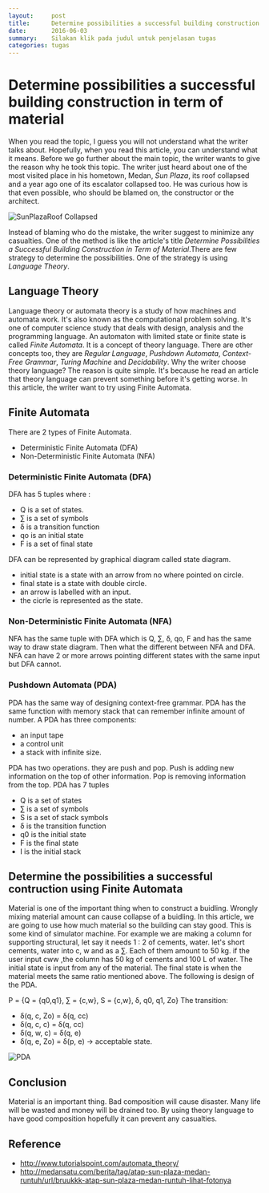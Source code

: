 ```yaml
---
layout:     post
title:      Determine possibilities a successful building construction in term of material
date:       2016-06-03
summary:    Silakan klik pada judul untuk penjelasan tugas
categories: tugas
---
```


# Determine possibilities a successful building construction in term of material
When you read the topic, I guess you will not understand what the writer talks about. Hopefully, when you read this article, you can understand what it means. Before we go further about the main topic, the writer wants to give the reason why he took this topic. The writer just heard about one of the most visited place in his hometown, Medan, _Sun Plaza_, its roof collapsed and a year ago one of its escalator collapsed too. He was curious how is that even possible, who should be blamed on, the constructor or the architect.

![SunPlazaRoof Collapsed](http://wp.medansatu.com/wp-content/uploads/2016/05/sun-plaza-runtuh-medansatu.jpg)

Instead of blaming who do the mistake, the writer suggest to minimize any casualties. One of the method is like the article's title _Determine Possibilities a Successful Building Construction in Term of Material_.There are few strategy to determine the possibilities. One of the strategy is using _Language Theory_.

## Language Theory
Language theory or automata theory is a study of how machines and automata work. It's also known as the computational problem solving. It's one of computer science study that deals with design, analysis and the programming language. An automaton with limited state or finite state is called _Finite Automata_. It is a concept of theory language. There are other concepts too, they are _Regular Language_, _Pushdown Automata_, _Context-Free Grammar_, _Turing Machine_ and _Decidability_. Why the writer choose theory language? The reason is quite simple. It's because he read an article that theory language can prevent something before it's getting worse. In this article, the writer want to try using Finite Automata. 

## Finite Automata
There are 2 types of Finite Automata.
- Deterministic Finite Automata (DFA)
- Non-Deterministic Finite Automata (NFA)

### Deterministic Finite Automata (DFA)
DFA has 5 tuples where :
- Q is a set of states.
- ∑ is a set of symbols
- δ is a transition function
- qo is an initial state
- F is a set of final state

DFA can be represented by graphical diagram called state diagram.
- initial state is a state with an arrow from no where pointed on circle.
- final state is a state with double circle.
- an arrow is labelled with an input.
- the cicrle is represented as the state.

### Non-Deterministic Finite Automata (NFA)
NFA has the same tuple with DFA which is Q, ∑, δ, qo, F and has the same way to draw state diagram. Then what the different between NFA and DFA. NFA can have 2 or more arrows pointing different states with the same input but DFA cannot. 

### Pushdown Automata (PDA)
PDA has the same way of designing context-free grammar. PDA has the same function with memory stack that can remember infinite amount of number. A PDA has three components:
- an input tape
- a control unit
- a stack with infinite size.

PDA has two operations. they are push and pop. Push is adding new information on the top of other information. Pop is removing information from the top.
PDA has 7 tuples
- Q is a set of states
- ∑ is a set of symbols
- S is a set of stack symbols
- δ is the transition function
- q0 is the initial state
- F is the final state
- I is the initial stack

## Determine the possibilities a successful contruction using Finite Automata
Material is one of the important thing when to construct a buidling. Wrongly mixing material amount can cause collapse of a buidling. In this article, we are going to use how much material so the building can stay good. This is some kind of simulator machine. For example we are making a column for supporting structural, let say it needs 1 : 2 of cements, water. let's short cements, water into c, w and as a ∑. Each of them amount to 50 kg. if the user input cww ,the column has 50 kg of cements and 100 L of water. The initial state is input from any of the material. The final state is when the material meets the same ratio mentioned above. The following is design of the PDA.

P = {Q = {q0,q1}, ∑ = {c,w}, S = {c,w}, δ, q0, q1, Zo}
The transition:
- δ(q, c, Zo) = δ(q, cc)
- δ(q, c, c) = δ(q, cc)
- δ(q, w, c) = δ(q, e)
- δ(q, e, Zo) = δ(p, e) -> acceptable state.

![PDA](https://photos-6.dropbox.com/t/2/AABku9bQtoxxfQGU1UCQNNlGAsbryXEKXzwI2cG2zq51oQ/12/308616387/jpeg/256x256/1/_/1/2/DFA.jpg/EIPtn68CGLEFIAIoAg/MUJWnCuOHLBNPFqYk8yDAVv9MU3nRNm_T_NgRYFKiRE?size_mode=3&size=2048x1536)


## Conclusion
Material is an important thing. Bad composition will cause disaster. Many life will be wasted and money will be drained too. By using theory language to have good composition hopefully it can prevent any casualties.

## Reference
- http://www.tutorialspoint.com/automata_theory/
- http://medansatu.com/berita/tag/atap-sun-plaza-medan-runtuh/url/bruukkk-atap-sun-plaza-medan-runtuh-lihat-fotonya
